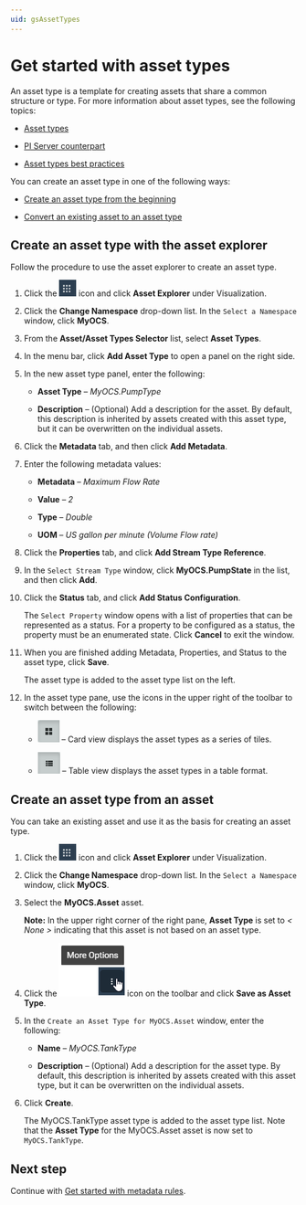 ```yaml
---
uid: gsAssetTypes
---
```


# Get started with asset types

An asset type is a template for creating assets that share a common structure or type. For more information about asset types, see the following topics:

- [Asset types](xref:AssetTypes)

- [PI Server counterpart](xref:AssetTypes#pi-server-counterpart)

- [Asset types best practices](xref:AssetTypes#asset-types-best-practices)

You can create an asset type in one of the following ways:

- [Create an asset type from the beginning](xref:#asset-type1) 

- [Convert an existing asset to an asset type](xref:#asset-type2)

## <a name="asset-type1"></a> Create an asset type with the asset explorer

Follow the procedure to use the asset explorer to create an asset type.

1. Click the ![Menu icon](images/menu-icon.png) icon and click **Asset Explorer** under Visualization.

1. Click the **Change Namespace** drop-down list.  In the `Select a Namespace` window, click **MyOCS**.

1. From the **Asset/Asset Types Selector** list, select **Asset Types**.

1. In the menu bar, click **Add Asset Type** to open a panel on the right side.

1. In the new asset type panel, enter the following:

   - **Asset Type** &ndash; *MyOCS.PumpType*

   - **Description** &ndash; (Optional) Add a description for the asset. By default, this description is inherited by assets created with this asset type, but it can be overwritten on the individual assets.
   
1. Click the **Metadata** tab, and then click **Add Metadata**.

1. Enter the following metadata values:

   - **Metadata** &ndash; *Maximum Flow Rate*

   - **Value** &ndash; *2* 

   - **Type** &ndash; *Double*

   - **UOM** &ndash; *US gallon per minute (Volume Flow rate)*
   
1. Click the **Properties** tab, and click **Add Stream Type Reference**.

1. In the `Select Stream Type` window, click **MyOCS.PumpState** in the list, and then click **Add**.

1. Click the **Status** tab, and click **Add Status Configuration**.

    The `Select Property` window opens with a list of properties that can be represented as a status. For a property to be configured as a status, the property must be an enumerated state. Click **Cancel** to exit the window.
    
1. When you are finished adding Metadata, Properties, and Status to the asset type, click **Save**. 

    The asset type is added to the asset type list on the left.
    
1. In the asset type pane, use the icons in the upper right of the toolbar to switch between the following:

     -  ![Card view](images/card-view.png) &ndash; Card view displays the asset types as a series of tiles. 

     -  ![Table view](images/table-view.png) &ndash; Table view displays the asset types in a table format. 

## <a name="asset-type2"></a>Create an asset type from an asset

You can take an existing asset and use it as the basis for creating an asset type.

1. Click the ![Menu icon](images/menu-icon.png) icon and click **Asset Explorer** under Visualization.

1. Click the **Change Namespace** drop-down list. In the `Select a Namespace` window, click **MyOCS**.

1. Select the **MyOCS.Asset** asset.

    **Note:** In the upper right corner of the right pane, **Asset Type** is set to *< None >* indicating that this asset is not based on an asset type. 

1. Click the ![More options](images/more-options.png) icon on the toolbar and click **Save as Asset Type**.

1. In the `Create an Asset Type for MyOCS.Asset` window, enter the following:

   - **Name** &ndash; *MyOCS.TankType*
   
   - **Description** &ndash; (Optional) Add a description for the asset type. By default, this description is inherited by assets created with this asset type, but it can be overwritten on the individual assets.

1. Click **Create**. 

   The MyOCS.TankType asset type is added to the asset type list. Note that the **Asset Type** for the MyOCS.Asset asset is now set to `MyOCS.TankType`. 

## Next step

Continue with [Get started with metadata rules](xref:gsMetadataRules).
